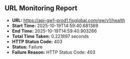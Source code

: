 ## URL Monitoring Report

- **URL:** https://api-gw1-prod1.fisglobal.com/gw/v1/health
- **Start Time:** 2025-10-19T14:59:40.681369
- **End Time:** 2025-10-19T14:59:40.903266
- **Total Time Taken:** 0.221897 seconds
- **HTTP Status Code:** 403
- **Status:** Failure
- **Failure Reason:** HTTP Status Code: 403

